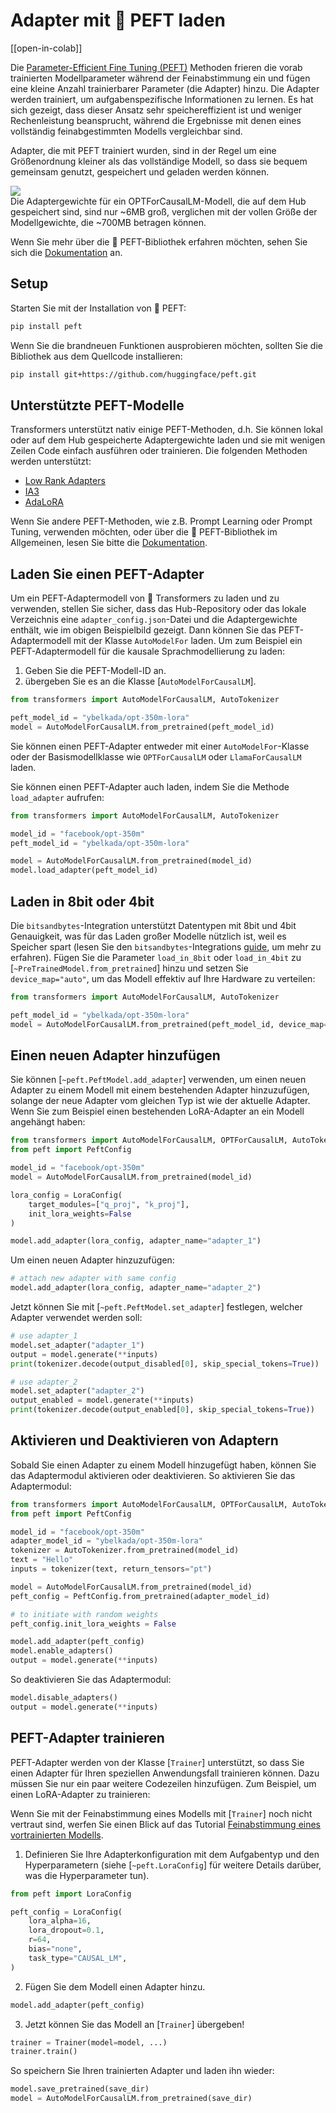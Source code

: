 <!--Copyright 2023 The HuggingFace Team. All rights reserved.
Licensed under the Apache License, Version 2.0 (the "License"); you may not use this file except in compliance with
the License. You may obtain a copy of the License at
http://www.apache.org/licenses/LICENSE-2.0
Unless required by applicable law or agreed to in writing, software distributed under the License is distributed on
an "AS IS" BASIS, WITHOUT WARRANTIES OR CONDITIONS OF ANY KIND, either express or implied. See the License for the
specific language governing permissions and limitations under the License.
⚠️ Note that this file is in Markdown but contain specific syntax for our doc-builder (similar to MDX) that may not be
rendered properly in your Markdown viewer.
-->

# Adapter mit 🤗 PEFT laden

[[open-in-colab]]

Die [Parameter-Efficient Fine Tuning (PEFT)](https://huggingface.co/blog/peft) Methoden frieren die vorab trainierten Modellparameter während der Feinabstimmung ein und fügen eine kleine Anzahl trainierbarer Parameter (die Adapter) hinzu. Die Adapter werden trainiert, um aufgabenspezifische Informationen zu lernen. Es hat sich gezeigt, dass dieser Ansatz sehr speichereffizient ist und weniger Rechenleistung beansprucht, während die Ergebnisse mit denen eines vollständig feinabgestimmten Modells vergleichbar sind. 

Adapter, die mit PEFT trainiert wurden, sind in der Regel um eine Größenordnung kleiner als das vollständige Modell, so dass sie bequem gemeinsam genutzt, gespeichert und geladen werden können.

<div class="flex flex-col justify-center">
  <img src="https://huggingface.co/datasets/huggingface/documentation-images/resolve/main/peft/PEFT-hub-screenshot.png"/>
  <figcaption class="text-center">Die Adaptergewichte für ein OPTForCausalLM-Modell, die auf dem Hub gespeichert sind, sind nur ~6MB groß, verglichen mit der vollen Größe der Modellgewichte, die ~700MB betragen können.</figcaption>
</div>

Wenn Sie mehr über die 🤗 PEFT-Bibliothek erfahren möchten, sehen Sie sich die [Dokumentation](https://huggingface.co/docs/peft/index) an.

## Setup

Starten Sie mit der Installation von 🤗 PEFT:

```bash
pip install peft
```

Wenn Sie die brandneuen Funktionen ausprobieren möchten, sollten Sie die Bibliothek aus dem Quellcode installieren:

```bash
pip install git+https://github.com/huggingface/peft.git
```

## Unterstützte PEFT-Modelle

Transformers unterstützt nativ einige PEFT-Methoden, d.h. Sie können lokal oder auf dem Hub gespeicherte Adaptergewichte laden und sie mit wenigen Zeilen Code einfach ausführen oder trainieren. Die folgenden Methoden werden unterstützt:

- [Low Rank Adapters](https://huggingface.co/docs/peft/conceptual_guides/lora)
- [IA3](https://huggingface.co/docs/peft/conceptual_guides/ia3)
- [AdaLoRA](https://arxiv.org/abs/2303.10512)

Wenn Sie andere PEFT-Methoden, wie z.B. Prompt Learning oder Prompt Tuning, verwenden möchten, oder über die 🤗 PEFT-Bibliothek im Allgemeinen, lesen Sie bitte die [Dokumentation](https://huggingface.co/docs/peft/index).


## Laden Sie einen PEFT-Adapter

Um ein PEFT-Adaptermodell von 🤗 Transformers zu laden und zu verwenden, stellen Sie sicher, dass das Hub-Repository oder das lokale Verzeichnis eine `adapter_config.json`-Datei und die Adaptergewichte enthält, wie im obigen Beispielbild gezeigt. Dann können Sie das PEFT-Adaptermodell mit der Klasse `AutoModelFor` laden. Um zum Beispiel ein PEFT-Adaptermodell für die kausale Sprachmodellierung zu laden:

1. Geben Sie die PEFT-Modell-ID an.
2. übergeben Sie es an die Klasse [`AutoModelForCausalLM`].

```py
from transformers import AutoModelForCausalLM, AutoTokenizer

peft_model_id = "ybelkada/opt-350m-lora"
model = AutoModelForCausalLM.from_pretrained(peft_model_id)
```

<Tip>

Sie können einen PEFT-Adapter entweder mit einer `AutoModelFor`-Klasse oder der Basismodellklasse wie `OPTForCausalLM` oder `LlamaForCausalLM` laden.

</Tip>

Sie können einen PEFT-Adapter auch laden, indem Sie die Methode `load_adapter` aufrufen:

```py
from transformers import AutoModelForCausalLM, AutoTokenizer

model_id = "facebook/opt-350m"
peft_model_id = "ybelkada/opt-350m-lora"

model = AutoModelForCausalLM.from_pretrained(model_id)
model.load_adapter(peft_model_id)
```

## Laden in 8bit oder 4bit

Die `bitsandbytes`-Integration unterstützt Datentypen mit 8bit und 4bit Genauigkeit, was für das Laden großer Modelle nützlich ist, weil es Speicher spart (lesen Sie den `bitsandbytes`-Integrations [guide](./quantization#bitsandbytes-integration), um mehr zu erfahren). Fügen Sie die Parameter `load_in_8bit` oder `load_in_4bit` zu [`~PreTrainedModel.from_pretrained`] hinzu und setzen Sie `device_map="auto"`, um das Modell effektiv auf Ihre Hardware zu verteilen:

```py
from transformers import AutoModelForCausalLM, AutoTokenizer

peft_model_id = "ybelkada/opt-350m-lora"
model = AutoModelForCausalLM.from_pretrained(peft_model_id, device_map="auto", load_in_8bit=True)
```

## Einen neuen Adapter hinzufügen

Sie können [`~peft.PeftModel.add_adapter`] verwenden, um einen neuen Adapter zu einem Modell mit einem bestehenden Adapter hinzuzufügen, solange der neue Adapter vom gleichen Typ ist wie der aktuelle Adapter. Wenn Sie zum Beispiel einen bestehenden LoRA-Adapter an ein Modell angehängt haben:

```py
from transformers import AutoModelForCausalLM, OPTForCausalLM, AutoTokenizer
from peft import PeftConfig

model_id = "facebook/opt-350m"
model = AutoModelForCausalLM.from_pretrained(model_id)

lora_config = LoraConfig(
    target_modules=["q_proj", "k_proj"],
    init_lora_weights=False
)

model.add_adapter(lora_config, adapter_name="adapter_1")
```

Um einen neuen Adapter hinzuzufügen:

```py
# attach new adapter with same config
model.add_adapter(lora_config, adapter_name="adapter_2")
```

Jetzt können Sie mit [`~peft.PeftModel.set_adapter`] festlegen, welcher Adapter verwendet werden soll:

```py
# use adapter_1
model.set_adapter("adapter_1")
output = model.generate(**inputs)
print(tokenizer.decode(output_disabled[0], skip_special_tokens=True))

# use adapter_2
model.set_adapter("adapter_2")
output_enabled = model.generate(**inputs)
print(tokenizer.decode(output_enabled[0], skip_special_tokens=True))
```

## Aktivieren und Deaktivieren von Adaptern

Sobald Sie einen Adapter zu einem Modell hinzugefügt haben, können Sie das Adaptermodul aktivieren oder deaktivieren. So aktivieren Sie das Adaptermodul:

```py
from transformers import AutoModelForCausalLM, OPTForCausalLM, AutoTokenizer
from peft import PeftConfig

model_id = "facebook/opt-350m"
adapter_model_id = "ybelkada/opt-350m-lora"
tokenizer = AutoTokenizer.from_pretrained(model_id)
text = "Hello"
inputs = tokenizer(text, return_tensors="pt")

model = AutoModelForCausalLM.from_pretrained(model_id)
peft_config = PeftConfig.from_pretrained(adapter_model_id)

# to initiate with random weights
peft_config.init_lora_weights = False

model.add_adapter(peft_config)
model.enable_adapters()
output = model.generate(**inputs)
```

So deaktivieren Sie das Adaptermodul:

```py
model.disable_adapters()
output = model.generate(**inputs)
```

## PEFT-Adapter trainieren

PEFT-Adapter werden von der Klasse [`Trainer`] unterstützt, so dass Sie einen Adapter für Ihren speziellen Anwendungsfall trainieren können. Dazu müssen Sie nur ein paar weitere Codezeilen hinzufügen. Zum Beispiel, um einen LoRA-Adapter zu trainieren:

<Tip>

Wenn Sie mit der Feinabstimmung eines Modells mit [`Trainer`] noch nicht vertraut sind, werfen Sie einen Blick auf das Tutorial [Feinabstimmung eines vortrainierten Modells](Training).

</Tip>

1. Definieren Sie Ihre Adapterkonfiguration mit dem Aufgabentyp und den Hyperparametern (siehe [`~peft.LoraConfig`] für weitere Details darüber, was die Hyperparameter tun).

```py
from peft import LoraConfig

peft_config = LoraConfig(
    lora_alpha=16,
    lora_dropout=0.1,
    r=64,
    bias="none",
    task_type="CAUSAL_LM",
)
```

2. Fügen Sie dem Modell einen Adapter hinzu.

```py
model.add_adapter(peft_config)
```

3. Jetzt können Sie das Modell an [`Trainer`] übergeben!

```py
trainer = Trainer(model=model, ...)
trainer.train()
```

So speichern Sie Ihren trainierten Adapter und laden ihn wieder:

```py
model.save_pretrained(save_dir)
model = AutoModelForCausalLM.from_pretrained(save_dir)
```

<!--
TODO: (@younesbelkada @stevhliu)
-   Link to PEFT docs for further details
-   Trainer  
-   8-bit / 4-bit examples ?
-->
